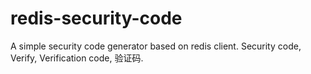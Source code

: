 # redis-security-code
A simple security code generator based on redis client. Security code, Verify, Verification code, 验证码.
